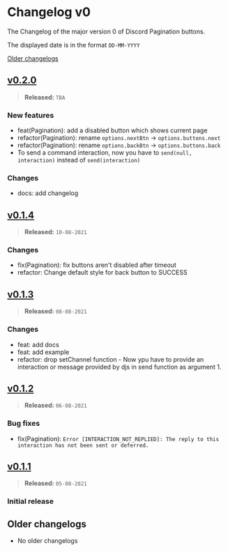# Changelog v0

The Changelog of the major version 0 of Discord Pagination buttons.

The displayed date is in the format `DD-MM-YYYY`

[Older changelogs](#older-changelogs)

## [v0.2.0]

> **Released:** `TBA`

### New features

- feat(Pagination): add a disabled button which shows current page
- refactor(Pagination): rename `options.nextBtn` -> `options.buttons.next`
- refactor(Pagination): rename `options.backBtn` -> `options.buttons.back`
- To send a command interaction, now you have to `send(null, interaction)` instead of `send(interaction)`

### Changes

- docs: add changelog

## [v0.1.4]

> **Released:** `10-08-2021`

### Changes

- fix(Pagination): fix buttons aren't disabled after timeout
- refactor: Change default style for back button to SUCCESS

## [v0.1.3]

> **Released:** `08-08-2021`

### Changes

- feat: add docs
- feat: add example
- refactor: drop setChannel function - Now ypu have to provide an interaction or message provided by djs in send function as argument 1.

## [v0.1.2]

> **Released:** `06-08-2021`

### Bug fixes

- fix(Pagination): `Error [INTERACTION_NOT_REPLIED]: The reply to this interaction has not been sent or deferred.`

## [v0.1.1]

> **Released:** `05-08-2021`

### Initial release

[v0.2.0]: https://github.com/Welcome-Bot/welcome-bot/releases/tag/v0.2.0
[v0.1.4]: https://github.com/Welcome-Bot/welcome-bot/releases/tag/v0.1.4
[v0.1.3]: https://github.com/Welcome-Bot/welcome-bot/releases/tag/v0.1.3
[v0.1.2]: https://github.com/Welcome-Bot/welcome-bot/releases/tag/v0.1.2
[v0.1.1]: https://github.com/Welcome-Bot/welcome-bot/releases/tag/v0.1.1

## Older changelogs

- No older changelogs
